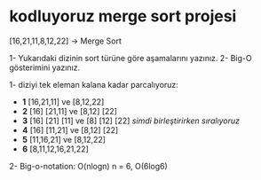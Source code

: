 # kodluyoruz merge sort projesi

[16,21,11,8,12,22] -> Merge Sort

1- Yukarıdaki dizinin sort türüne göre aşamalarını yazınız.
2- Big-O gösterimini yazınız.

1- diziyi tek eleman kalana kadar parcalıyoruz:
  - **1** [16,21,11] ve [8,12,22]
  - **2** [16]  [21,11] ve [8,12]  [22]
  - **3** [16]  [21]  [11] ve [8]  [12]  [22] *simdi birleştirirken sıralıyoruz*
  - **4** [16]  [11,21]  ve [8,12]  [22]
  - **5** [11,16,21] ve [8,12,22]
  - **6** [8,11,12,16,21,22]
  
2- Big-o-notation: O(nlogn)
  n = 6, O(6log6)
  
